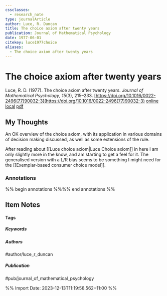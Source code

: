 ```yaml
---
cssclasses:
  - research_note
type: journalArticle
author: Luce, R. Duncan
title: The choice axiom after twenty years
publication: Journal of Mathematical Psychology
date: 1977-06-01
citekey: luce1977choice
aliases:
  - The choice axiom after twenty years
---
```


# The choice axiom after twenty years

Luce, R. D. (1977). The choice axiom after twenty years. _Journal of Mathematical Psychology_, _15_(3), 215–233. [https://doi.org/10.1016/0022-2496(77)90032-3](https://doi.org/10.1016/0022-2496(77)90032-3)
[online](http://zotero.org/users/local/kZl3QdXV/items/FJQB3IH5) [local](zotero://select/library/items/FJQB3IH5) [pdf](file:///home/gjc216/Zotero/storage/QN89L2Y4/Luce%20-%201977%20-%20The%20choice%20axiom%20after%20twenty%20years.pdf)
 

## My Thoughts

An OK overview of the choice axiom, with its application in various domains of decision making discussed, as well as some extensions of the rule.

After reading about  [[Luce choice axiom|Luce Choice axiom]] in here I am only slightly more in the know, and am starting to get a feel for it. The generalised version with a L/R bias seems to be something I might need for the [[Exemplar-based consumer choice model]].
 
### Annotations

%% begin annotations %%%% end annotations %%

## Item Notes

#### Tags

##### Keywords

##### Authors

#author/luce_r_duncan

##### Publication

#pub/journal_of_mathematical_psychology


%% Import Date: 2023-12-13T11:19:58.562+11:00 %%
